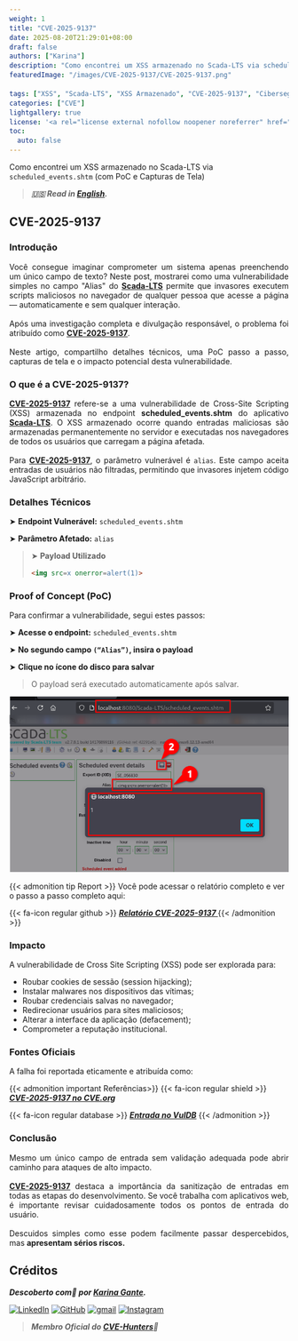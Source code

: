 ```yaml
---
weight: 1
title: "CVE-2025-9137"
date: 2025-08-20T21:29:01+08:00
draft: false
authors: ["Karina"]
description: "Como encontrei um XSS armazenado no Scada-LTS via scheduled_events.shtm (com PoC e Capturas de Tela)"
featuredImage: "/images/CVE-2025-9137/CVE-2025-9137.png"

tags: ["XSS", "Scada-LTS", "XSS Armazenado", "CVE-2025-9137", "Cibersegurança"]
categories: ["CVE"]
lightgallery: true
license: '<a rel="license external nofollow noopener noreferrer" href="https://creativecommons.org/licenses/by-nc/4.0/" target="_blank">CC BY-NC 4.0</a>'
toc:
  auto: false
---
```


Como encontrei um XSS armazenado no Scada-LTS via `scheduled_events.shtm` (com PoC e Capturas de Tela)

> ***🇺🇸 Read in [English](http://karinagante.github.io/cve-2025-9137/).***

## CVE-2025-9137

### Introdução

<p align="justify">Você consegue imaginar comprometer um sistema apenas preenchendo um único campo de texto? Neste post, mostrarei como uma vulnerabilidade simples no campo "Alias" do <b><a href="https://github.com/SCADA-LTS/Scada-LTS" target=_blank>Scada-LTS</a></b> permite que invasores executem scripts maliciosos no navegador de qualquer pessoa que acesse a página — automaticamente e sem qualquer interação. </br></br> Após uma investigação completa e divulgação responsável, o problema foi atribuído como <b><a href="https://www.cve.org/CVERecord?id=CVE-2025-9137" target=_blank>CVE-2025-9137</a></b>. </br></br> Neste artigo, compartilho detalhes técnicos, uma PoC passo a passo, capturas de tela e o impacto potencial desta vulnerabilidade. </p>

### O que é a CVE-2025-9137?

<p align="justify"><b><a href="https://www.cve.org/CVERecord?id=CVE-2025-9137" target=_blank>CVE-2025-9137</a></b> refere-se a uma vulnerabilidade de Cross-Site Scripting (XSS) armazenada no endpoint <b>scheduled_events.shtm</b> do aplicativo <b><a href="https://github.com/SCADA-LTS/Scada-LTS" target=_blank>Scada-LTS</a></b>. O XSS armazenado ocorre quando entradas maliciosas são armazenadas permanentemente no servidor e executadas nos navegadores de todos os usuários que carregam a página afetada.</br></br>Para <b><a href="https://www.cve.org/CVERecord?id=CVE-2025-9137" target=_blank>CVE-2025-9137</a></b>, o parâmetro vulnerável é <code>alias</code>. Este campo aceita entradas de usuários não filtradas, permitindo que invasores injetem código JavaScript arbitrário.</p>

### Detalhes Técnicos

➤ **Endpoint Vulnerável:** `scheduled_events.shtm`

➤ **Parâmetro Afetado:** `alias`

> ➤ **Payload Utilizado**
> ```html
><img src=x onerror=alert(1)>
>```

### Proof of Concept (PoC)

Para confirmar a vulnerabilidade, segui estes passos:

➤ **Acesse o endpoint:** `scheduled_events.shtm`

➤ **No segundo campo `(“Alias”)`, insira o payload**

➤ **Clique no ícone do disco para salvar**

> <p align="justify">O payload será executado automaticamente após salvar.</p>

<p align="center">
<img src="/images/CVE-2025-9137/PoC1.png">
</p>

{{< admonition tip Report >}}
Você pode acessar o relatório completo e ver o passo a passo completo aqui:

{{< fa-icon regular github >}}
***[Relatório CVE-2025-9137 ](https://github.com/KarinaGante/KGSec/blob/main/CVEs/Scada-LTS/CVE-2025-9137.md)***
{{< /admonition >}}

### Impacto

A vulnerabilidade de Cross Site Scripting (XSS) pode ser explorada para:

- Roubar cookies de sessão (session hijacking);
- Instalar malwares nos dispositivos das vítimas;
- Roubar credenciais salvas no navegador;
- Redirecionar usuários para sites maliciosos;
- Alterar a interface da aplicação (defacement);
- Comprometer a reputação institucional.

### Fontes Oficiais

A falha foi reportada eticamente e atribuída como:

{{< admonition important Referências>}} 
{{< fa-icon regular shield >}} 
***[CVE-2025-9137 no CVE.org](https://www.cve.org/CVERecord?id=CVE-2025-9137)***

{{< fa-icon regular database >}} 
***[Entrada no VulDB](https://vuldb.com/?id.320517)***
{{< /admonition >}}

### Conclusão

<p align="justify">Mesmo um único campo de entrada sem validação adequada pode abrir caminho para ataques de alto impacto. </br></br><b><a href="https://www.cve.org/CVERecord?id=CVE-2025-9137" target=_blank>CVE-2025-9137</a></b> destaca a importância da sanitização de entradas em todas as etapas do desenvolvimento. Se você trabalha com aplicativos web, é importante revisar cuidadosamente todos os pontos de entrada do usuário. </br></br> Descuidos simples como esse podem facilmente passar despercebidos, mas <b>apresentam sérios riscos.</b></p>

## Créditos

***Descoberto com💜 por [Karina Gante](https://karinagante.github.io/).*** 

[![LinkedIn](https://skillicons.dev/icons?i=linkedin&theme=dark)](https://www.linkedin.com/in/karina-gante/)
[![GitHub](https://skillicons.dev/icons?i=github&theme=dark)](https://www.github.com/KarinaGante/)
[![gmail](https://skillicons.dev/icons?i=gmail&theme=dark)](mailto:karina.gante1@gmail.com)
[![Instagram](https://skillicons.dev/icons?i=instagram&theme=dark)](https://www.instagram.com/karinovisk02/)

> ***Membro Oficial do [CVE-Hunters](https://www.cvehunters.com/)🏹***